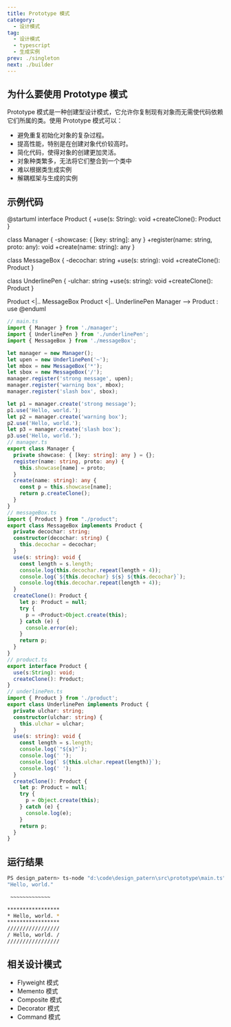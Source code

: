 ```yaml
---
title: Prototype 模式
category:
  - 设计模式
tag:
  - 设计模式
  - typescript
  - 生成实例
prev: ./singleton
next: ./builder
---
```


## 为什么要使用 Prototype 模式

Prototype 模式是一种创建型设计模式，它允许你复制现有对象而无需使代码依赖它们所属的类。使用 Prototype 模式可以：

- 避免重复初始化对象的复杂过程。
- 提高性能，特别是在创建对象代价较高时。
- 简化代码，使得对象的创建更加灵活。
- 对象种类繁多，无法将它们整合到一个类中
- 难以根据类生成实例
- 解耦框架与生成的实例
<!-- more -->
## 示例代码

@startuml
interface Product {
  +use(s: String): void
  +createClone(): Product
}

class Manager {
  -showcase: { [key: string]: any }
  +register(name: string, proto: any): void
  +create(name: string): any
}

class MessageBox {
  -decochar: string
  +use(s: string): void
  +createClone(): Product
}

class UnderlinePen {
  -ulchar: string
  +use(s: string): void
  +createClone(): Product
}

Product <|.. MessageBox
Product <|.. UnderlinePen
Manager --> Product : use
@enduml

```ts
// main.ts
import { Manager } from './manager';
import { UnderlinePen } from './underlinePen';
import { MessageBox } from './messageBox';

let manager = new Manager();
let upen = new UnderlinePen('~');
let mbox = new MessageBox('*');
let sbox = new MessageBox('/');
manager.register('strong message', upen);
manager.register('warning box', mbox);
manager.register('slash box', sbox);

let p1 = manager.create('strong message');
p1.use('Hello, world.');
let p2 = manager.create('warning box');
p2.use('Hello, world.');
let p3 = manager.create('slash box');
p3.use('Hello, world.');
// manager.ts
export class Manager {
  private showcase: { [key: string]: any } = {};
  register(name: string, proto: any) {
    this.showcase[name] = proto;
  }
  create(name: string): any {
    const p = this.showcase[name];
    return p.createClone();
  }
}
// messageBox.ts
import { Product } from "./product";
export class MessageBox implements Product {
  private decochar: string;
  constructor(decochar: string) {
    this.decochar = decochar;
  }
  use(s: string): void {
    const length = s.length;
    console.log(this.decochar.repeat(length + 4));
    console.log(`${this.decochar} ${s} ${this.decochar}`);
    console.log(this.decochar.repeat(length + 4));
  }
  createClone(): Product {
    let p: Product = null;
    try {
      p = <Product>Object.create(this);
    } catch (e) {
      console.error(e);
    }
    return p;
  }
}
// product.ts
export interface Product {
  use(s:String): void;
  createClone(): Product;
}
// underlinePen.ts
import { Product } from './product';
export class UnderlinePen implements Product {
  private ulchar: string;
  constructor(ulchar: string) {
    this.ulchar = ulchar;
  }
  use(s: string): void {
    const length = s.length;
    console.log(`"${s}"`);
    console.log(' ');
    console.log(` ${this.ulchar.repeat(length)}`);
    console.log(' ');
  }
  createClone(): Product {
    let p: Product = null;
    try {
      p = Object.create(this);
    } catch (e) {
      console.log(e);
    }
    return p;
  }
}
```

## 运行结果
```sh
PS design_patern> ts-node "d:\code\design_patern\src\prototype\main.ts"
"Hello, world."

 ~~~~~~~~~~~~~

*****************
* Hello, world. *
*****************
/////////////////
/ Hello, world. /
/////////////////
```

## 相关设计模式
+ Flyweight 模式
+ Memento 模式
+ Composite 模式
+ Decorator 模式
+ Command 模式
